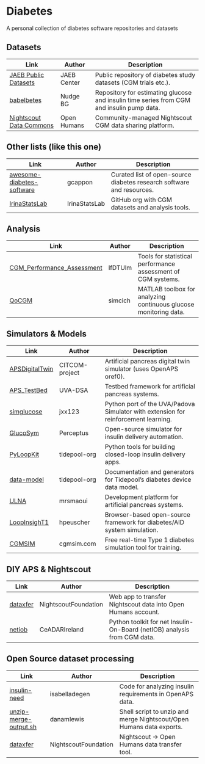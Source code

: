 # Diabetes
A personal collection of diabetes software repositories and datasets

## Datasets
| Link | Author | Description |
|------|--------|-------------|
| [JAEB Public Datasets](https://public.jaeb.org) | JAEB Center | Public repository of diabetes study datasets (CGM trials etc.). |
| [babelbetes](https://github.com/nudgebg/babelbetes)| Nudge BG  | Repository for estimating glucose and insulin time series from CGM and insulin pump data.|
| [Nightscout Data Commons](https://www.openhumans.org/activity/nightscout-data-commons/) | Open Humans | Community-managed Nightscout CGM data sharing platform. |

## Other lists (like this one)
| Link | Author | Description |
|------|--------|-------------|
| [awesome-diabetes-software](https://github.com/gcappon/awesome-diabetes-software) | gcappon | Curated list of open-source diabetes research software and resources. |
| [IrinaStatsLab](https://github.com/IrinaStatsLab) | IrinaStatsLab | GitHub org with CGM datasets and analysis tools. |

## Analysis
| Link | Author | Description |
|------|--------|-------------|
| [CGM_Performance_Assessment](https://github.com/IfDTUlm/CGM_Performance_Assessment) | IfDTUlm | Tools for statistical performance assessment of CGM systems. |
| [QoCGM](https://github.com/simcich/QoCGM) | simcich | MATLAB toolbox for analyzing continuous glucose monitoring data. |

## Simulators & Models
| Link | Author | Description |
|------|--------|-------------|
| [APSDigitalTwin](https://github.com/CITCOM-project/APSDigitalTwin) | CITCOM-project | Artificial pancreas digital twin simulator (uses OpenAPS oref0). |
| [APS_TestBed](https://github.com/UVA-DSA/APS_TestBed) | UVA-DSA | Testbed framework for artificial pancreas systems. |
| [simglucose](https://github.com/jxx123/simglucose) | jxx123 | Python port of the UVA/Padova Simulator with extension for reinforcement learning. |
| [GlucoSym](https://github.com/Perceptus/GlucoSym) | Perceptus | Open-source simulator for insulin delivery automation. |
| [PyLoopKit](https://github.com/tidepool-org/PyLoopKit) | tidepool-org | Python tools for building closed-loop insulin delivery apps. |
| [data-model](https://github.com/tidepool-org/data-model) | tidepool-org | Documentation and generators for Tidepool’s diabetes device data model. |
| [ULNA](https://github.com/mrsmaoui/ULNA) | mrsmaoui | Development platform for artificial pancreas systems. |
| [LoopInsighT1](https://lt1.org/) | hpeuscher | Browser-based open-source framework for diabetes/AID system simulation. |
| [CGMSIM](https://cgmsim.com/) | cgmsim.com | Free real-time Type 1 diabetes simulation tool for training. |

## DIY APS & Nightscout
| Link | Author | Description |
|------|--------|-------------|
| [dataxfer](https://github.com/NightscoutFoundation/dataxfer) | NightscoutFoundation | Web app to transfer Nightscout data into Open Humans account. |
| [netiob](https://gitlab.com/CeADARIreland_Public/projects/netiob) | CeADARIreland | Python toolkit for net Insulin-On-Board (netIOB) analysis from CGM data. |

## Open Source dataset processing
| Link | Author | Description |
|------|--------|-------------|
| [insulin-need](https://github.com/isabelladegen/insulin-need) | isabelladegen | Code for analyzing insulin requirements in OpenAPS data. |
| [unzip-merge-output.sh](https://github.com/danamlewis/OpenHumansDataTools/blob/master/bin/unzip-merge-output.sh) | danamlewis | Shell script to unzip and merge Nightscout/Open Humans data exports. |
| [dataxfer](https://github.com/NightscoutFoundation/dataxfer) | NightscoutFoundation | Nightscout → Open Humans data transfer tool. |

